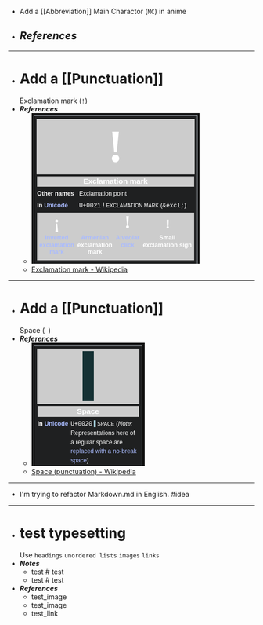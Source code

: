 - Add a [[Abbreviation]]
  Main Charactor (`MC`) in anime
- ***References***
	-
- ---
- # Add a [[Punctuation]]
  Exclamation mark (`!`)
- ***References***
	- ![image.png](../assets/image_1667896062815_0.png)
	- [Exclamation mark - Wikipedia](https://en.wikipedia.org/wiki/Exclamation_mark)
- ---
- # Add a [[Punctuation]]
  Space (` `)
- ***References***
	- ![image.png](../assets/image_1667881614863_0.png)
	- [Space (punctuation) - Wikipedia](https://en.wikipedia.org/wiki/Space_(punctuation))
- ---
- I'm trying to refactor Markdown.md in English. #idea
- ---
- # test typesetting
  Use `headings` `unordered lists` `images` `links`
- ***Notes***
	- test # test
	- test # test
- ***References***
	- test_image
	- test_image
	- test_link